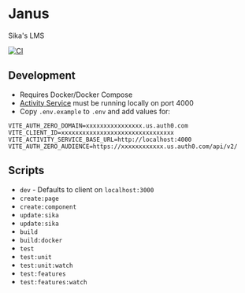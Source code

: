# Janus

Sika's LMS

[![CI](https://github.com/sikaeducation/janus/actions/workflows/main.yml/badge.svg)](https://github.com/sikaeducation/janus/actions/workflows/main.yml)

## Development

- Requires Docker/Docker Compose
- [Activity Service](https://github.com/sikaeducation/activity-service) must be running locally on port 4000
- Copy `.env.example` to `.env` and add values for:

```env
VITE_AUTH_ZERO_DOMAIN=xxxxxxxxxxxxxxxx.us.auth0.com
VITE_CLIENT_ID=xxxxxxxxxxxxxxxxxxxxxxxxxxxxxxxx
VITE_ACTIVITY_SERVICE_BASE_URL=http://localhost:4000
VITE_AUTH_ZERO_AUDIENCE=https://xxxxxxxxxxxx.us.auth0.com/api/v2/
```

## Scripts

- `dev` - Defaults to client on `localhost:3000`
- `create:page`
- `create:component`
- `update:sika`
- `update:sika`
- `build`
- `build:docker`
- `test`
- `test:unit`
- `test:unit:watch`
- `test:features`
- `test:features:watch`
